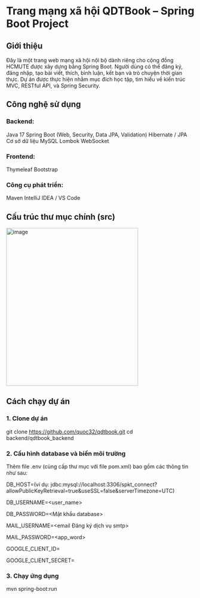 # Trang mạng xã hội QDTBook – Spring Boot Project
## Giới thiệu
Đây là một trang web mạng xã hội nội bộ dành riêng cho cộng đồng HCMUTE được xây dựng bằng Spring Boot.
Người dùng có thể đăng ký, đăng nhập, tạo bài viết, thích, bình luận, kết bạn và trò chuyện thời gian thực.
Dự án được thực hiện nhằm mục đích học tập, tìm hiểu về kiến trúc MVC, RESTful API, và Spring Security.
## Công nghệ sử dụng
### Backend:
Java 17
Spring Boot (Web, Security, Data JPA, Validation)
Hibernate / JPA
Cơ sở dữ liệu MySQL
Lombok
WebSocket
### Frontend:
Thymeleaf
Bootstrap
### Công cụ phát triển:
Maven
IntelliJ IDEA / VS Code
## Cấu trúc thư mục chính (src)
<img width="353" height="422" alt="image" src="https://github.com/user-attachments/assets/d13e7ba7-2ed1-433d-957a-63d4c980e6e8" />

## Cách chạy dự án
### 1. Clone dự án
git clone https://github.com/quoc32/qdtbook.git
cd backend/qdtbook_backend
### 2. Cấu hình database và biến môi trường
Thêm file .env (cùng cấp thư mục với file pom.xml) bao gồm các thông tin như sau:

DB_HOST=<mysql database url>(ví dụ: jdbc:mysql://localhost:3306/spkt_connect?allowPublicKeyRetrieval=true&useSSL=false&serverTimezone=UTC)

DB_USERNAME=<user_name>

DB_PASSWORD=<Mật khẩu database>

MAIL_USERNAME=<email Đăng ký dịch vụ smtp>

MAIL_PASSWORD=<app_word>

GOOGLE_CLIENT_ID=<gg client id>

GOOGLE_CLIENT_SECRET=<gg client token>

### 3. Chạy ứng dụng
mvn spring-boot:run







 
